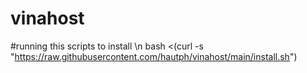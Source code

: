 # vinahost
#running this scripts to install \n
bash <(curl -s "https://raw.githubusercontent.com/hautph/vinahost/main/install.sh")
